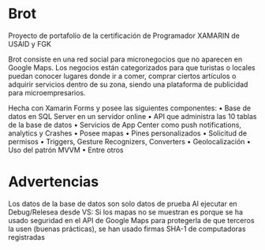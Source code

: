 # Brot
Proyecto de portafolio de la certificación de Programador XAMARIN de USAID y FGK

Brot consiste en una red social para micronegocios que no aparecen en Google Maps. Los negocios están categorizados para que turistas o locales puedan conocer lugares donde ir a comer, comprar ciertos artículos o adquirir servicios dentro de su zona, siendo una plataforma de publicidad para microempresarios. 

Hecha con Xamarin Forms y posee las siguientes componentes: 
•	Base de datos en SQL Server en un servidor online
•	API que administra las 10 tablas de la base de datos
•	Servicios de App Center como push notifications, analytics y Crashes
•	Posee mapas
•	Pines personalizados 
•	Solicitud de permisos
•	Triggers, Gesture Recognizers, Converters
•	Geolocalización
•	Uso del patrón MVVM
•	Entre otros



# Advertencias
Los datos de la base de datos son solo datos de prueba
Al ejecutar en Debug/Relesea desde VS: Si los mapas no se muestran es porque se ha usado seguridad en el API de Google Maps para protegerla de que terceros la usen (buenas prácticas), se han usado firmas SHA-1 de computadoras registradas
